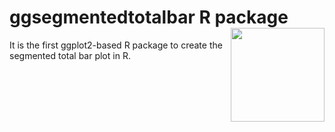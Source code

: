 # ggsegmentedtotalbar R package<img width = 150px height = 150px src="https://github.com/user-attachments/assets/73d1a505-64c0-4329-9bf3-01c203412662" align="right" />

It is the first ggplot2-based R package to create the segmented total bar plot in R. 
